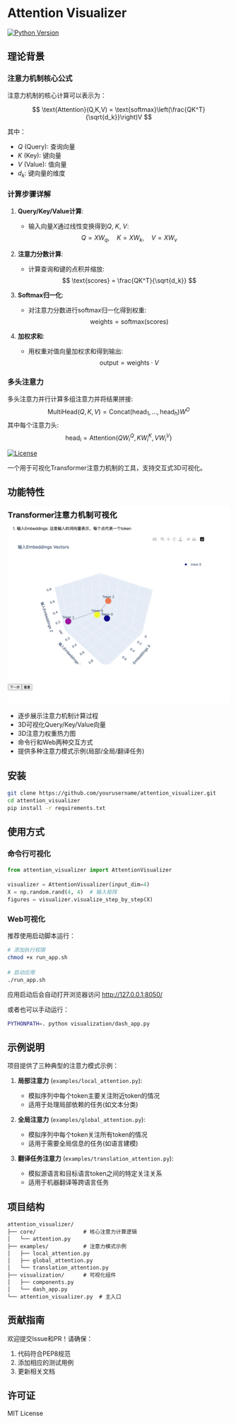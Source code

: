 # Attention Visualizer

[![Python Version](https://img.shields.io/badge/python-3.7%2B-blue)](https://www.python.org/)

## 理论背景

### 注意力机制核心公式

注意力机制的核心计算可以表示为：

$$
\text{Attention}(Q,K,V) = \text{softmax}\left(\frac{QK^T}{\sqrt{d_k}}\right)V
$$

其中：
- $Q$ (Query): 查询向量
- $K$ (Key): 键向量  
- $V$ (Value): 值向量
- $d_k$: 键向量的维度

### 计算步骤详解

1. **Query/Key/Value计算**:
   - 输入向量$X$通过线性变换得到$Q$, $K$, $V$:
     $$
     Q = XW_q, \quad K = XW_k, \quad V = XW_v
     $$

2. **注意力分数计算**:
   - 计算查询和键的点积并缩放:
     $$
     \text{scores} = \frac{QK^T}{\sqrt{d_k}}
     $$

3. **Softmax归一化**:
   - 对注意力分数进行softmax归一化得到权重:
     $$
     \text{weights} = \text{softmax}(\text{scores})
     $$

4. **加权求和**:
   - 用权重对值向量加权求和得到输出:
     $$
     \text{output} = \text{weights} \cdot V
     $$

### 多头注意力

多头注意力并行计算多组注意力并将结果拼接:
$$
\text{MultiHead}(Q,K,V) = \text{Concat}(\text{head}_1, ..., \text{head}_h)W^O
$$
其中每个注意力头:
$$
\text{head}_i = \text{Attention}(QW_i^Q, KW_i^K, VW_i^V)
$$

[![License](https://img.shields.io/badge/license-MIT-green)](LICENSE)

一个用于可视化Transformer注意力机制的工具，支持交互式3D可视化。

## 功能特性

![Attention可视化效果](./docs/images/image.png)

- 逐步展示注意力机制计算过程
- 3D可视化Query/Key/Value向量
- 3D注意力权重热力图
- 命令行和Web两种交互方式
- 提供多种注意力模式示例(局部/全局/翻译任务)

## 安装

```bash
git clone https://github.com/yourusername/attention_visualizer.git
cd attention_visualizer
pip install -r requirements.txt
```

## 使用方式

### 命令行可视化
```python
from attention_visualizer import AttentionVisualizer

visualizer = AttentionVisualizer(input_dim=4)
X = np.random.rand(4, 4)  # 输入矩阵
figures = visualizer.visualize_step_by_step(X)
```

### Web可视化

推荐使用启动脚本运行：

```bash
# 添加执行权限
chmod +x run_app.sh

# 启动应用
./run_app.sh
```

应用启动后会自动打开浏览器访问 http://127.0.0.1:8050/

或者也可以手动运行：
```bash
PYTHONPATH=. python visualization/dash_app.py
```

## 示例说明

项目提供了三种典型的注意力模式示例：

1. **局部注意力** (`examples/local_attention.py`):
   - 模拟序列中每个token主要关注附近token的情况
   - 适用于处理局部依赖的任务(如文本分类)

2. **全局注意力** (`examples/global_attention.py`):
   - 模拟序列中每个token关注所有token的情况
   - 适用于需要全局信息的任务(如语言建模)

3. **翻译任务注意力** (`examples/translation_attention.py`):
   - 模拟源语言和目标语言token之间的特定关注关系
   - 适用于机器翻译等跨语言任务

## 项目结构

```
attention_visualizer/
├── core/               # 核心注意力计算逻辑
│   └── attention.py
├── examples/           # 注意力模式示例
│   ├── local_attention.py
│   ├── global_attention.py
│   └── translation_attention.py
├── visualization/      # 可视化组件
│   ├── components.py
│   └── dash_app.py
└── attention_visualizer.py  # 主入口
```

## 贡献指南

欢迎提交Issue和PR！请确保：
1. 代码符合PEP8规范
2. 添加相应的测试用例
3. 更新相关文档

## 许可证

MIT License
